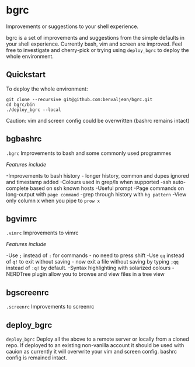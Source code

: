 # bgrc
Improvements or suggestions to your shell experience.

bgrc is a set of improvements and suggestions from the simple defaults in your shell experience. Currently bash, vim and screen are improved. Feel free to investigate and cherry-pick or trying using `deploy_bgrc` to deploy the whole environment.

## Quickstart

To deploy the whole environment:

	git clone --recursive git@github.com:benvaljean/bgrc.git
	cd bgrc/bin
	./deploy_bgrc --local

Caution: vim and screen config could be overwritten (bashrc remains intact)
## bgbashrc

`.bgrc`
Improvements to bash and some commonly used programmes

*Features include*

-Improvements to bash history - longer history, common and dupes ignored and timestamp added
-Colours used in grep/ls when supported
-ssh auto-complete based on ssh known hosts
-Useful prompt
-Page commands on long-output with `page command`
-grep through history with `hg pattern`
-View only column x when you pipe to `prow x`

## bgvimrc

`.vimrc`
Improvements to vimrc

*Features include*

-Use `;` instead of `:` for commands - no need to press shift
-Use `qq` instead of `q!` to exit without saving - now exit a file without saving by typing `;qq` instead of `:q!` by default.
-Syntax highlighting with solarized colours
-NERDTree plugin allow you to browse and view files in a tree view

## bgscreenrc

`.screenrc`
Improvements to screenrc

## deploy_bgrc

`deploy_bgrc`
Deploy all the above to a remote server or locally from a cloned repo. If deployed to an existing non-vanilla account it should be used with cauion as currently it will overwrite your vim and screen config. bashrc config is remained intact.
